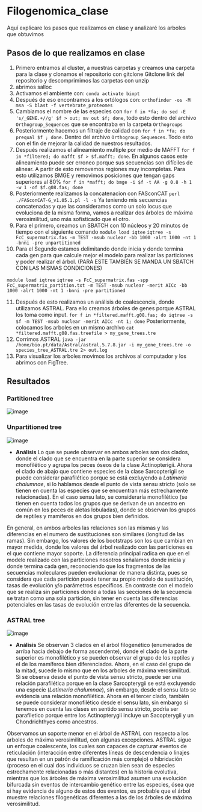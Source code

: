 # Filogenomica_clase
Aquí explicare los pasos que realizamos en clase y analizaré los arboles que obtuvimos

## Pasos de lo que realizamos en clase
1. Primero entramos al cluster, a nuestras carpetas y creamos una carpeta para la clase y clonamos el repositorio con gitclone 
Gitclone link del repositorio y descomprimimos las carpetas con unzip
2.	abrimos salloc
3.	Activamos el ambiente con: ```conda activate biopt```
4.	Después de eso encontramos a los ortólogos con: ```orthofinder -os -M msa -S blast -f vertebrate_proteomes```
5.	Cambiamos el nombre de las especies con ```for f in *fa; do sed -E 's/_GENE.+//g' $f > out; mv out $f; done```, todo esto dentro del archivo ```Orthogroup_Sequences``` que se encontraba en la carpeta ```Orthogroups```
6.	Posteriormente hacemos un filtraje de calidad con ```for f in *fa; do prequal $f ; done```. Dentro del archivo ```Orthogroup_Sequences```. Todo esto con el fin de mejorar la calidad de nuestros resultados.
7.	Después realizamos el alineamiento multiple por medio de MAFFT ```for f in *filtered; do mafft $f > $f.mafft; done```.
En algunos casos este alineamiento puede ser erroneo porque sus secuencias son difíciles de alinear. A partir de esto removemos regiones muy incompletas. Para esto utilizamos BMGE y removimos posiciones que tengan gaps superiores al 80% 
```for f in *mafft; do bmge -i $f -t AA -g 0.8 -h 1 -w 1 -of $f.g08.fas; done```
8.	Posteriormente realizamos la concatenacion con FASconCAT 
```perl ./FASconCAT-G_v1.05.1.pl -l -s```
Ya teniendo mis secuencias concatenadas y que las consideramos como un solo locus que evoluciona de la misma forma, vamos a realizar dos árboles de máxima verosimilitud, uno más sofisticado que el otro.
9.	Para el primero, creamos un SBATCH con 10 núcleos y 20 minutos de tiempo con el siguiente comando
```module load iqtee```
```iqtree -s FcC_supermatrix.fas -m TEST -msub nuclear -bb 1000 -alrt 1000 -nt 1 -bnni -pre unpartitioned```
10.	Para el Segundo estamos delimitando donde inicia y donde termina cada gen para que calcule mejor el modelo para realizar las particiones y poder realizar el árbol. (PARA ESTE TAMBIÉN SE MANDA UN SBATCH CON LAS MISMAS CONDICIONES)

```module load iqtree```
```iqtree -s FcC_supermatrix.fas -spp FcC_supermatrix_partition.txt -m TEST -msub nuclear -merit AICc -bb 1000 -alrt 1000 -nt 1 -bnni -pre partitioned```

11.	Después de esto realizamos un análisis de coalescencia, donde utilizamos ASTRAL. Para ello creamos árboles de genes porque ASTRAL los toma como input.
```for f in *filtered.mafft.g08.fas; do iqtree -s $f -m TEST -msub nuclear -merit AICc -nt 1; done```
Posteriormente, colocamos los arboles en un mismo archivo
```cat *filtered.mafft.g08.fas.treefile > my_gene_trees.tre```
12.	Corrimos ASTRAL 
```java -jar /home/bio.pt/data/Astral/astral.5.7.8.jar -i my_gene_trees.tre -o species_tree_ASTRAL.tre 2> out.log```
13.	Para visualizar los arboles movimos los archivos al computador y los abrimos con FigTree.

## Resultados
### Partitioned tree
![image](https://github.com/MarianaT12/Filogenomicaclase/assets/130588298/c8db1027-503f-44ee-994e-7a202907cba6)
### Unpartitioned tree
![image](https://github.com/MarianaT12/Filogenomicaclase/assets/130588298/0e6ab5f7-225e-49e9-92f0-a2e4df5412e7)

* **Análisis**
Lo que se puede observar en ambos arboles son dos clados, donde el clado que se encuentra en la parte superior se considera monofilético y agrupa los peces óseos de la clase Actinopterigii. Ahora el clado de abajo que contiene especies de la clase Sarcopterigii se puede considerar parafilético porque se está excluyendo a _Latimeria chalumnae_, si lo hablamos desde el punto de vista sensu stricto (solo se tienen en cuenta las especies que se encuentran más estrechamente relacionadas). En el caso sensu lato, se consideraría monofilético (se tienen en cuenta todos los grupos que se derivan de un ancestro en común en los peces de aletas lobuladas), donde se observan los grupos de reptiles y mamíferos en dos grupos bien definidos.

En general, en ambos arboles las relaciones son las mismas y las diferencias en el numero de sustituciones son similares (longitud de las ramas). Sin embargo, los valores de los bootstraps son los que cambian en mayor medida, donde los valores del árbol realizado con las particiones es el que contiene mayor soporte. La diferencia principal radica en que en el modelo realizado con las particiones nosotros señalamos donde inicia y donde termina cada gen, reconociendo que los fragmentos de las secuencias moleculares pueden evolucionar de manera distinta, pues se considera que cada partición puede tener su propio modelo de sustitución, tasas de evolución y/o parámetros específicos. En contraste con el modelo que se realiza sin particiones donde a todas las secciones de la secuencia se tratan como una sola partición, sin tener en cuenta las diferencias potenciales en las tasas de evolución entre las diferentes de la secuencia.

### ASTRAL tree
![image](https://github.com/MarianaT12/Filogenomicaclase/assets/130588298/4e545e7d-0257-41bd-af55-8e9908a19a44)

* **Análisis**
Se observan 3 clados en el árbol filogenético (enumerados de arriba hacia debajo de forma ascendente), donde el clado de la parte superior es monofilético y se pueden observar el grupo de los reptiles y el de los mamíferos bien diferenciados. Ahora, en el caso del grupo de la mitad, sucede lo mismo que en los arboles de máxima verosimilitud. Si se observa desde el punto de vista sensu stricto, puede ser una relación parafilética porque en la clase Sarcopterygii se está excluyendo una especie (_Latimeria chalumnae_), sin embargo, desde el sensu lato se evidencia una relación monofilética. Ahora en el tercer clado, también se puede considerar monofilético desde el sensu lato, sin embargo si tenemos en cuenta las clases en sentido sensu stricto, podría ser parafiletico porque entre los Actinopterygii incluye un Sacopterygii y un Chondrichthyes como ancestros.

Observamos un soporte menor en el árbol de ASTRAL con respecto a los arboles de máxima verosimilitud, con algunas excepciones. ASTRAL sigue un enfoque coalescente, los cuales son capaces de capturar eventos de reticulación (interacción entre diferentes líneas de descendencia o linajes que resultan en un patrón de ramificación más complejo) o hibridación (proceso en el cual dos individuos se cruzan bien sean de especies estrechamente relacionadas o más distantes) en la historia evolutiva, mientras que los árboles de máxima verosimilitud asumen una evolución bifurcada sin eventos de intercambio genético entre las especies, ósea que si hay evidencia de alguno de estos dos eventos, es probable que el árbol muestre relaciones filogenéticas diferentes a las de los árboles de máxima verosimilitud. 


